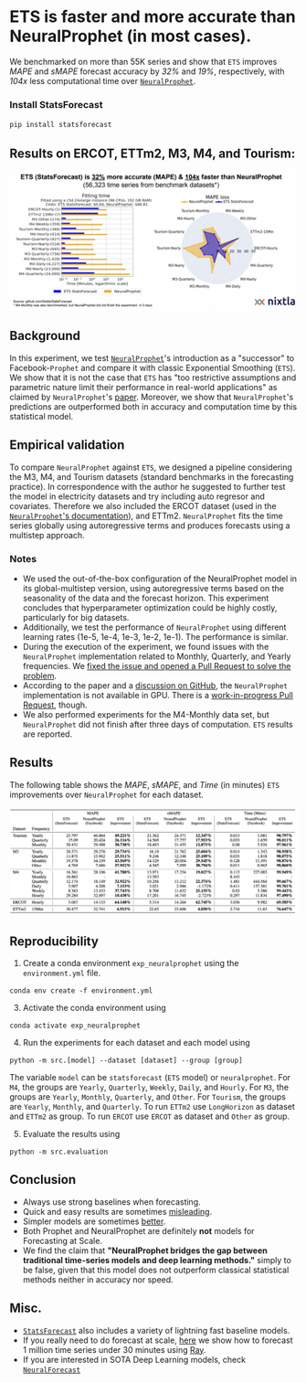 # ETS is faster and more accurate than NeuralProphet (in most cases). 

We benchmarked on more than 55K series and show that `ETS` improves _MAPE_ and _sMAPE_ forecast accuracy by _32%_ and _19%_, respectively, with _104x_ less computational time over [`NeuralProphet`](https://neuralprophet.com/html/index.html).

### Install StatsForecast
```bash
pip install statsforecast
```

## Results on ERCOT, ETTm2, M3, M4, and Tourism: 

![comparison](./comparison.png)

## Background

In this experiment, we test [`NeuralProphet`](https://neuralprophet.com/html/index.html)'s introduction as a "successor" to Facebook-`Prophet` and compare it with classic Exponential Smoothing (`ETS`). We show that it is not the case that `ETS` has "too restrictive assumptions and parametric nature limit their performance in real-world applications" as claimed by `NeuralProphet`'s [paper](https://arxiv.org/pdf/2111.15397.pdf). Moreover, we show that `NeuralProphet`'s predictions are outperformed both in accuracy and computation time by this statistical model.

## Empirical validation

To compare `NeuralProphet` against `ETS`, we designed a pipeline considering the M3, M4, and Tourism datasets (standard benchmarks in the forecasting practice). In correspondence with the author he suggested to further test the model in electricity datasets and try including auto regresor and covariates. Therefore we also included the ERCOT dataset (used in the [`NeuralProphet`'s documentation](https://neuralprophet.com/html/lagged_covariates_energy_ercot.html#24-steps-ahead-Neural-Model-with-Long-AR-and-Lagged-Regressors)), and ETTm2. `NeuralProphet` fits the time series globally using autoregressive terms and produces forecasts using a multistep approach. 

### Notes

- We used the out-of-the-box configuration of the NeuralProphet model in its global-multistep version, using autoregressive terms based on the seasonality of the data and the forecast horizon. This experiment concludes that hyperparameter optimization could be highly costly, particularly for big datasets.
- Additionally, we test the performance of `NeuralProphet` using different learning rates (1e-5, 1e-4, 1e-3, 1e-2, 1e-1). The performance is similar.
- During the execution of the experiment, we found issues with the `NeuralProphet` implementation related to Monthly, Quarterly, and Yearly frequencies. We [fixed the issue and opened a Pull Request to solve the problem](https://github.com/ourownstory/neural_prophet/pull/705).
- According to the paper and a [discussion on GitHub](https://github.com/ourownstory/neural_prophet/discussions/408), the `NeuralProphet` implementation is not available in GPU. There is a [work-in-progress Pull Request](https://github.com/ourownstory/neural_prophet/pull/420), though. 
- We also performed experiments for the M4-Monthly data set, but `NeuralProphet` did not finish after three days of computation. `ETS` results are reported.

## Results 

The following table shows the _MAPE_, _sMAPE_, and _Time_ (in minutes) `ETS` improvements over `NeuralProphet` for each dataset.

![table](./results-table.png)


## Reproducibility


1. Create a conda environment `exp_neuralprophet` using the `environment.yml` file.
  ```shell
  conda env create -f environment.yml
  ```

3. Activate the conda environment using 
  ```shell
  conda activate exp_neuralprophet
  ```

4. Run the experiments for each dataset and each model using 
  ```shell
  python -m src.[model] --dataset [dataset] --group [group]
  ```

The variable `model` can be `statsforecast` (`ETS` model) or `neuralprophet`. For `M4`, the groups are `Yearly`, `Quarterly`, `Weekly`, `Daily`, and `Hourly`. For `M3`, the groups are `Yearly`, `Monthly`, `Quarterly`, and `Other`. For `Tourism`, the groups are `Yearly`, `Monthly`, and `Quarterly`. To run `ETTm2` use `LongHorizon` as dataset and `ETTm2` as group. To run `ERCOT` use `ERCOT` as dataset and `Other` as group. 

5. Evaluate the results using

  ```shell
  python -m src.evaluation
  ```

## Conclusion

* Always use strong baselines when forecasting.
* Quick and easy results are sometimes [misleading](https://en.wikipedia.org/wiki/Streetlight_effect).
* Simpler models are sometimes [better](https://en.wikipedia.org/wiki/Occam%27s_razor).
* Both Prophet and NeuralProphet are definitely **not** models for Forecasting at Scale. 
* We find the claim that __"NeuralProphet bridges the gap between traditional time-series models and deep learning methods."__ simply to be false, given that this model does not outperform classical statistical methods neither in accuracy nor speed.

## Misc.

* [`StatsForecast`](https://github.com/nixtla/statsforecast) also includes a variety of lightning fast baseline models.
* If you really need to do forecast at scale, [here](https://github.com/nixtla/statsforecast/tree/main/experiments/ray) we show how to forecast 1 million time series under 30 minutes using [Ray](https://github.com/ray-project/ray).
* If you are interested in SOTA Deep Learning models, check [`NeuralForecast`](https://github.com/nixtla/neuralforecast)


